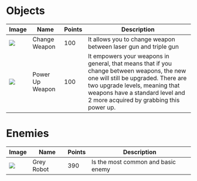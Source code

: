 # Objects
|Image|Name|Points|Description|
|---|---|---|---|
|![](https://raw.githubusercontent.com/nicobabot/OutZone_AlchemistStudio/master/Wiki%20material/Design/MOBS/ChangeWeapon.gif)|Change Weapon|100|It allows you to change weapon between laser gun and triple gun|
|![](https://raw.githubusercontent.com/nicobabot/OutZone_AlchemistStudio/master/Wiki%20material/Design/MOBS/PowerUp.gif)|Power Up Weapon|100|It empowers your weapons in general, that means that if you change between weapons, the new one will still be upgraded. There are two upgrade levels, meaning that weapons have a standard level and 2 more acquired by grabbing this power up.|
# Enemies
|Image|Name|Points|Description|
|---|---|---|---|
|![](https://raw.githubusercontent.com/nicobabot/OutZone_AlchemistStudio/master/Wiki%20material/Design/MOBS/GreyR.png)|Grey Robot|390|Is the most common and basic enemy|